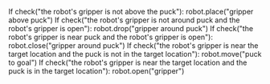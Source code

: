 

If check("the robot's gripper is not above the puck"):
    robot.place("gripper above puck")
If check("the robot's gripper is not around puck and the robot's gripper is open"):
    robot.drop("gripper around puck")
If check("the robot's gripper is near puck and the robot's gripper is open"):
    robot.close("gripper around puck")
If check("the robot's gripper is near the target location and the puck is not in the target location"):
    robot.move("puck to goal")
If check("the robot's gripper is near the target location and the puck is in the target location"):
    robot.open("gripper")